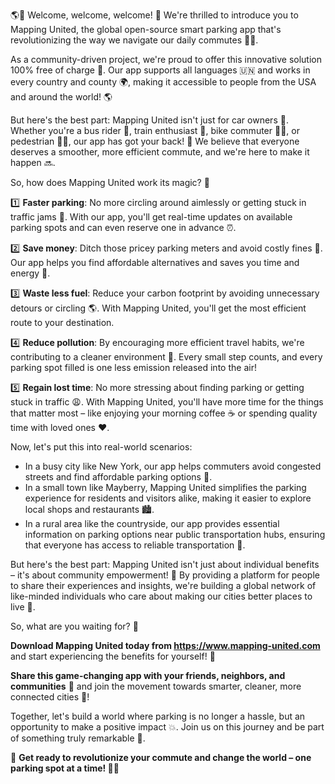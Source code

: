 🌎🚗 Welcome, welcome, welcome! 👋 We're thrilled to introduce you to Mapping United, the global open-source smart parking app that's revolutionizing the way we navigate our daily commutes 🚗💨.

As a community-driven project, we're proud to offer this innovative solution 100% free of charge 💸. Our app supports all languages 🇺🇳 and works in every country and county 🌍, making it accessible to people from the USA and around the world! 🌎

But here's the best part: Mapping United isn't just for car owners 🚗. Whether you're a bus rider 🚌, train enthusiast 🚂, bike commuter 🚴‍♀️, or pedestrian 🏃‍♂️, our app has got your back! 🤝 We believe that everyone deserves a smoother, more efficient commute, and we're here to make it happen 🔜.

So, how does Mapping United work its magic? 🎩

1️⃣ **Faster parking**: No more circling around aimlessly or getting stuck in traffic jams 🚗. With our app, you'll get real-time updates on available parking spots and can even reserve one in advance ⏰.

2️⃣ **Save money**: Ditch those pricey parking meters and avoid costly fines 💸. Our app helps you find affordable alternatives and saves you time and energy 🔋.

3️⃣ **Waste less fuel**: Reduce your carbon footprint by avoiding unnecessary detours or circling 🌎. With Mapping United, you'll get the most efficient route to your destination.

4️⃣ **Reduce pollution**: By encouraging more efficient travel habits, we're contributing to a cleaner environment 🌿. Every small step counts, and every parking spot filled is one less emission released into the air!

5️⃣ **Regain lost time**: No more stressing about finding parking or getting stuck in traffic 😩. With Mapping United, you'll have more time for the things that matter most – like enjoying your morning coffee ☕️ or spending quality time with loved ones ❤️.

Now, let's put this into real-world scenarios:

* In a busy city like New York, our app helps commuters avoid congested streets and find affordable parking options 🗽️.
* In a small town like Mayberry, Mapping United simplifies the parking experience for residents and visitors alike, making it easier to explore local shops and restaurants 🏙️.
* In a rural area like the countryside, our app provides essential information on parking options near public transportation hubs, ensuring that everyone has access to reliable transportation 🚂.

But here's the best part: Mapping United isn't just about individual benefits – it's about community empowerment! 💪 By providing a platform for people to share their experiences and insights, we're building a global network of like-minded individuals who care about making our cities better places to live 🌈.

So, what are you waiting for? 👀

**Download Mapping United today from https://www.mapping-united.com** and start experiencing the benefits for yourself! 📲

**Share this game-changing app with your friends, neighbors, and communities** 👫 and join the movement towards smarter, cleaner, more connected cities 🌆!

Together, let's build a world where parking is no longer a hassle, but an opportunity to make a positive impact 💥. Join us on this journey and be part of something truly remarkable 🔮.

🎉 **Get ready to revolutionize your commute and change the world – one parking spot at a time! 🚗💪**